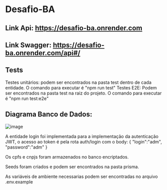 # Desafio-BA


## Link Api: https://desafio-ba.onrender.com
## Link Swagger: https://desafio-ba.onrender.com/api#/

## Tests

  Testes unitários: podem ser encontrados na pasta test dentro de cada entidade. O comando para executar é "npm run test"
  Testes E2E: Podem ser encontrados na pasta test na raiz do projeto. O comando para executar é "npm run test:e2e"

## Diagrama Banco de Dados:
![image](https://github.com/user-attachments/assets/8c4796b2-4405-44ec-9a46-f23c719c1fa5)


A entidade login foi implementada para a implementação da autenticação JWT, o acesso ao token é pela rota auth/login com o body:
{
	"login":"adm",
	"password":"adm"
}

Os cpfs e cnpjs foram armazenados no banco encriptados.

Seeds foram criados e podem ser encontrados na pasta prisma.

As variáveis de ambiente necessarias podem ser encontradas no arquivo .env.example
